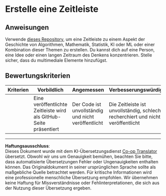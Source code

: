 <!--
CO_OP_TRANSLATOR_METADATA:
{
  "original_hash": "eb6e4d5afd1b21a57d2b9e6d0aac3969",
  "translation_date": "2025-09-03T21:52:39+00:00",
  "source_file": "1-Introduction/2-history-of-ML/assignment.md",
  "language_code": "de"
}
-->
# Erstelle eine Zeitleiste

## Anweisungen

Verwende [dieses Repository](https://github.com/Digital-Humanities-Toolkit/timeline-builder), um eine Zeitleiste zu einem Aspekt der Geschichte von Algorithmen, Mathematik, Statistik, KI oder ML oder einer Kombination dieser Themen zu erstellen. Du kannst dich auf eine Person, eine Idee oder einen langen Zeitraum des Denkens konzentrieren. Stelle sicher, dass du multimediale Elemente hinzufügst.

## Bewertungskriterien

| Kriterien | Vorbildlich                                      | Angemessen                             | Verbesserungswürdig                                              |
| --------- | ------------------------------------------------ | --------------------------------------- | ---------------------------------------------------------------- |
|           | Eine veröffentlichte Zeitleiste wird als GitHub-Seite präsentiert | Der Code ist unvollständig und nicht veröffentlicht | Die Zeitleiste ist unvollständig, schlecht recherchiert und nicht veröffentlicht |

---

**Haftungsausschluss**:  
Dieses Dokument wurde mit dem KI-Übersetzungsdienst [Co-op Translator](https://github.com/Azure/co-op-translator) übersetzt. Obwohl wir uns um Genauigkeit bemühen, beachten Sie bitte, dass automatisierte Übersetzungen Fehler oder Ungenauigkeiten enthalten können. Das Originaldokument in seiner ursprünglichen Sprache sollte als maßgebliche Quelle betrachtet werden. Für kritische Informationen wird eine professionelle menschliche Übersetzung empfohlen. Wir übernehmen keine Haftung für Missverständnisse oder Fehlinterpretationen, die sich aus der Nutzung dieser Übersetzung ergeben.